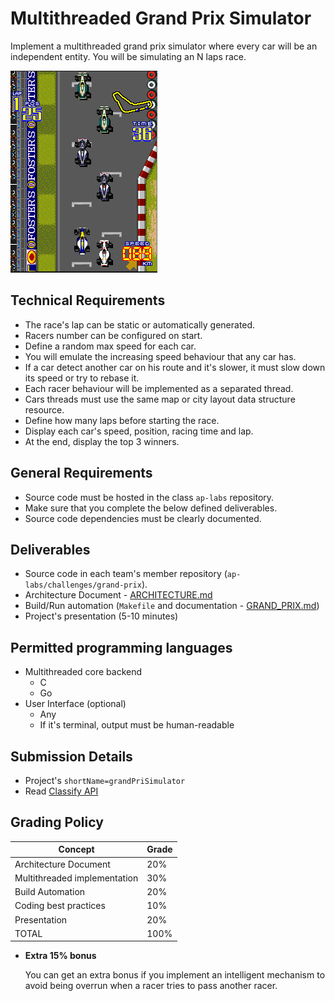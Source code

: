 Multithreaded Grand Prix Simulator
==================================

Implement a multithreaded grand prix simulator where every car will be an independent entity.
You  will be simulating an N laps race.

![Grand Prix](grand-prix.png)

Technical Requirements
----------------------
- The race's lap can be static or automatically generated.
- Racers number can be configured on start.
- Define a random max speed for each car.
- You will emulate the increasing speed behaviour that any car has.
- If a car detect another car on his route and it's slower, it must slow down its speed or try to rebase it.
- Each racer behaviour will be implemented as a separated thread.
- Cars threads must use the same map or city layout data structure resource.
- Define how many laps before starting the race.
- Display each car's speed, position, racing time and lap.
- At the end, display the top 3 winners.

General Requirements
--------------------
- Source code must be hosted in the class `ap-labs` repository.
- Make sure that you complete the below defined deliverables.
- Source code dependencies must be clearly documented.

Deliverables
------------
- Source code in each team's member repository (`ap-labs/challenges/grand-prix`).
- Architecture Document - [ARCHITECTURE.md](architecture/ARCHITECTURE.md)
- Build/Run automation (`Makefile` and documentation - [GRAND_PRIX.md](compilation_instructions.md))
- Project's presentation (5-10 minutes)


Permitted programming languages
-------------------------------
- Multithreaded core backend
  - C
  - Go
- User Interface (optional)
  - Any
  - If it's terminal, output must be human-readable

Submission Details
------------------
- Project's `shortName=grandPriSimulator`
- Read [Classify API](../../classify.md)

Grading Policy
--------------
| Concept                      | Grade |
|------------------------------|-------|
| Architecture Document        | 20%   |
| Multithreaded implementation | 30%   |
| Build Automation             | 20%   |
| Coding best practices        | 10%   |
| Presentation                 | 20%   |
| TOTAL                        | 100%  |

- **Extra 15% bonus**

  You can get an extra bonus if you implement an intelligent mechanism to avoid being overrun when
  a racer tries to pass another racer.

